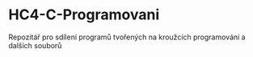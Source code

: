 
# HC4-C-Programovani

Repozitář pro sdílení programů tvořených na kroužcích programování a dalších souborů
